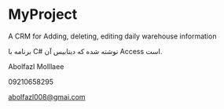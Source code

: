 # MyProject
A CRM for Adding, deleting, editing daily warehouse information





  برنامه با C# نوشته شده که دیتابیس آن Access است.

  
  Abolfazl Molllaee

  
  09210658295

  
  abolfazl008@gmai.com
